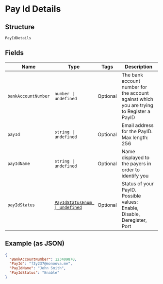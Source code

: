 
# Pay Id Details

## Structure

`PayIdDetails`

## Fields

| Name | Type | Tags | Description |
|  --- | --- | --- | --- |
| `bankAccountNumber` | `number \| undefined` | Optional | The bank account number for the account against which you are trying to Register a PayID |
| `payId` | `string \| undefined` | Optional | Email address for the PayID. Max length: 256 |
| `payIdName` | `string \| undefined` | Optional | Name displayed to the payers in order to identify you |
| `payIdStatus` | [`PayIdStatusEnum \| undefined`](../../doc/models/pay-id-status-enum.md) | Optional | Status of your PayID. Possible values: Enable, Disable, Deregister, Port |

## Example (as JSON)

```json
{
  "BankAccountNumber": 123409870,
  "PayId": "f3y237@monoova.me",
  "PayIdName": "John Smith",
  "PayIdStatus": "Enable"
}
```

